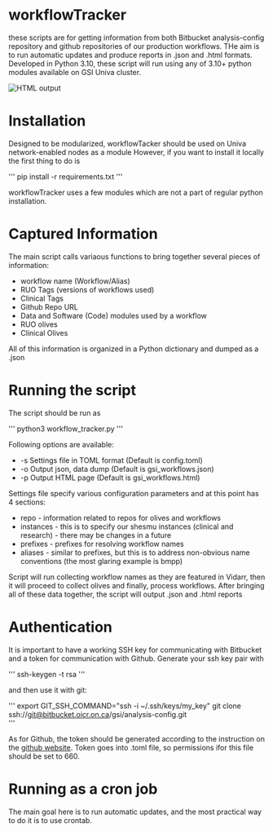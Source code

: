 # workflowTracker

these scripts are for getting information from both Bitbucket analysis-config repository and
github repositories of our production workflows. THe aim is to run automatic updates and produce
reports in .json and .html formats. Developed in Python 3.10, these script will run using any of
3.10+ python modules available on GSI Univa cluster.

![HTML output](./table_screenshot.png)

# Installation

Designed to be modularized, workflowTacker should be used on Univa network-enabled nodes as a module
However, if you want to install it locally the first thing to do is 

'''
   pip install -r requirements.txt
'''

workflowTracker uses a few modules which are not a part of regular python installation.

# Captured Information

The main script calls variaous functions to bring together several pieces of information:

* workflow name (Workflow/Alias)
* RUO Tags (versions of workflows used)
* Clinical Tags
* Github Repo URL
* Data and Software (Code) modules used by a workflow
* RUO olives
* Clinical Olives

All of this information is organized in a Python dictionary and dumped as a .json

# Running the script

The script should be run as 

'''
  python3 workflow_tracker.py
'''

Following options are available:

* -s Settings file in TOML format (Default is config.toml)
* -o Output json, data dump       (Default is gsi_workflows.json)
* -p Output HTML page             (Default is gsi_workflows.html)

Settings file specify various configuration parameters and at this point has 4 sections:

* repo        - information related to repos for olives and workflows
* instances   - this is to specify our shesmu instances (clinical and research) - there may be changes in a future
* prefixes    - prefixes for resolving workflow names
* aliases     - similar to prefixes, but this is to address non-obvious name conventions (the most glaring example is bmpp)

Script will run collecting workflow names as they are featured in Vidarr, then it will proceed to collect olives and finally,
process workflows. After bringing all of these data together, the script will output .json and .html reports

# Authentication

It is important to have a working SSH key for communicating with Bitbucket and a token for communication with Github.
Generate your ssh key pair with 

'''
  ssh-keygen -t rsa
'''

and then use it with git:

'''
   export GIT_SSH_COMMAND="ssh -i ~/.ssh/keys/my_key"
   git clone ssh://git@bitbucket.oicr.on.ca/gsi/analysis-config.git   
'''

As for Github, the token should be generated according to the instruction on the [github website](https://docs.github.com/en/authentication/keeping-your-account-and-data-secure/managing-your-personal-access-tokens). Token goes into .toml file, so permissions ifor this file should be set to 660.

# Running as a cron job

The main goal here is to run automatic updates, and the most practical way to do it is to use crontab.
